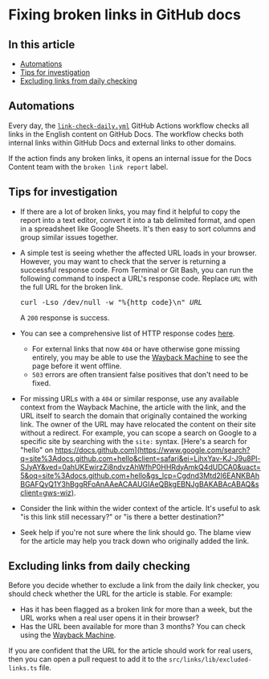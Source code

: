 # Fixing broken links in GitHub docs

## In this article

- [Automations](#automations)
- [Tips for investigation](#tips-for-investigation)
- [Excluding links from daily checking](#excluding-links-from-daily-checking)

## Automations

Every day, the [`link-check-daily.yml`](https://github.com/github/docs-internal/blob/main/.github/workflows/link-check-daily.yml) GitHub Actions workflow checks all links in the English content on GitHub Docs. The workflow checks both internal links within GitHub Docs and external links to other domains.

If the action finds any broken links, it opens an internal issue for the Docs Content team with the `broken link report` label.

## Tips for investigation

- If there are a lot of broken links, you may find it helpful to copy the report into a text editor, convert it into a tab delimited format, and open in a spreadsheet like Google Sheets. It's then easy to sort columns and group similar issues together.

- A simple test is seeing whether the affected URL loads in your browser. However, you may want to check that the server is returning a successful response code. From Terminal or Git Bash, you can run the following command to inspect a URL's response code. Replace <code><em>URL</em></code> with the full URL for the broken link.
        <pre>
        curl -Lso /dev/null -w "%{http_code}\n" <em>URL</em>
        </pre>
  A `200` response is success.

- You can see a comprehensive list of HTTP response codes [here](https://developer.mozilla.org/en-US/docs/Web/HTTP/Status).
  - For external links that now `404` or have otherwise gone missing entirely, you may be able to use the [Wayback Machine](https://web.archive.org) to see the page before it went offline.
  - `503` errors are often transient false positives that don't need to be fixed.

- For missing URLs with a `404` or similar response, use any available context from the Wayback Machine, the article with the link, and the URL itself to search the domain that originally contained the working link. The owner of the URL may have relocated the content on their site without a redirect. For example, you can scope a search on Google to a specific site by searching with the `site:` syntax. [Here's a search for "hello" on https://docs.github.com](https://www.google.com/search?q=site%3Adocs.github.com+hello&client=safari&ei=LjhxYav-KJ-J9u8Pl-SJyAY&ved=0ahUKEwirzZi8ndvzAhWfhP0HHRdyAmkQ4dUDCA0&uact=5&oq=site%3Adocs.github.com+hello&gs_lcp=Cgdnd3Mtd2l6EANKBAhBGAFQyQ1Y3hBggRFoAnAAeACAAUGIAeQBkgEBNJgBAKABAcABAQ&sclient=gws-wiz).

- Consider the link within the wider context of the article. It's useful to ask "is this link still necessary?" or "is there a better destination?"

- Seek help if you're not sure where the link should go. The blame view for the article may help you track down who originally added the link.

## Excluding links from daily checking

Before you decide whether to exclude a link from the daily link checker, you should check whether the URL for the article is stable. For example:

- Has it has been flagged as a broken link for more than a week, but the URL works when a real user opens it in their browser?
- Has the URL been available for more than 3 months? You can check using the [Wayback Machine](https://web.archive.org).

If you are confident that the URL for the article should work for real users, then you can open a pull request to add it to the `src/links/lib/excluded-links.ts` file.
